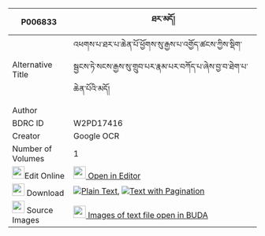 |P006833|ཐར་མདོ། 
| --- | --- 
|Alternative Title |འཕགས་པ་ཐར་པ་ཆེན་པོ་ཕྱོགས་སུ་རྒྱས་པ་འགྱོད་ཚངས་ཀྱིས་སྡིག་སྦྱངས་ཏེ་སངས་རྒྱས་སུ་གྲུབ་པར་རྣམ་པར་བཀོད་པ་ཞེས་བྱ་བ་ཐེག་པ་ཆེན་པོའི་མདོ།
|Author | 
|BDRC ID | W2PD17416
|Creator | Google OCR
|Number of Volumes| 1
|<img width="25" src="https://img.icons8.com/color/25/000000/edit-property.png">Edit Online| [<img width="25" src="https://avatars.githubusercontent.com/u/45091458?s=200&v=4"> Open in Editor](http://editor.openpecha.org/P006833)
|<img width="25" src="https://img.icons8.com/fluent/48/000000/download-2.png"/>  Download | [![](https://img.icons8.com/color/20/000000/txt.png)Plain Text](https://github.com/Openpecha/P006833/releases/download/v2/tardo_plain_P006833.zip), [![](https://img.icons8.com/color/20/000000/txt.png)Text with Pagination](https://github.com/Openpecha/P006833/releases/download/v2/tardo_pages_P006833.zip)
|<img width="25" src="https://img.icons8.com/plasticine/100/000000/pictures-folder.png"/>  Source Images | [<img width="25" src="https://library.bdrc.io/icons/BUDA-small.svg"> Images of text file open in BUDA](https://library.bdrc.io/show/bdr:W2PD17416)